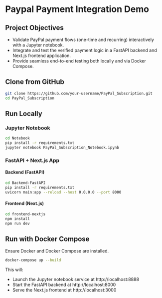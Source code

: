 # Paypal Payment Integration Demo

## Project Objectives
- Validate PayPal payment flows (one-time and recurring) interactively with a Jupyter notebook.
- Integrate and test the verified payment logic in a FastAPI backend and Next.js frontend application.
- Provide seamless end-to-end testing both locally and via Docker Compose.

## Clone from GitHub
```bash
git clone https://github.com/your-username/PayPal_Subscription.git
cd PayPal_Subscription
```

## Run Locally

### Jupyter Notebook
```bash
cd Notebook
pip install -r requirements.txt
jupyter notebook PayPal_Subscription_Notebook.ipynb
```

### FastAPI + Next.js App

#### Backend (FastAPI)
```bash
cd Backend-FastAPI
pip install -r requirements.txt
uvicorn main:app --reload --host 0.0.0.0 --port 8000
```

#### Frontend (Next.js)
```bash
cd frontend-nextjs
npm install
npm run dev
```

## Run with Docker Compose

Ensure Docker and Docker Compose are installed.

```bash
docker-compose up --build
```

This will:
- Launch the Jupyter notebook service at http://localhost:8888
- Start the FastAPI backend at http://localhost:8000
- Serve the Next.js frontend at http://localhost:3000
